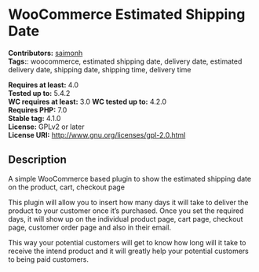 # WooCommerce Estimated Shipping Date

**Contributors:** [saimonh](https://profiles.wordpress.org/saimonh)  
**Tags:**: woocommerce, estimated shipping date, delivery date, estimated delivery date, shipping date, shipping time, delivery time

**Requires at least:** 4.0  
**Tested up to:** 5.4.2  
**WC requires at least:** 3.0
**WC tested up to:** 4.2.0  
**Requires PHP:** 7.0  
**Stable tag:** 4.1.0  
**License:** GPLv2 or later  
**License URI:** http://www.gnu.org/licenses/gpl-2.0.html  

## Description ##
A simple WooCommerce based plugin to show the estimated shipping date on the product, cart, checkout page

This plugin will allow you to insert how many days it will take to deliver the product to your customer once it’s purchased. Once you set the required days, it will show up on the individual product page, cart page, checkout page, customer order page and also in their email.

This way your potential customers will get to know how long will it take to receive the intend product and it will greatly help your potential customers to being paid customers.
